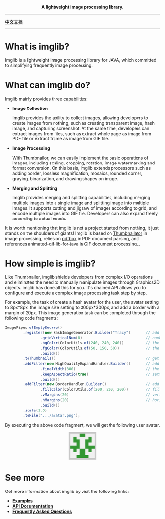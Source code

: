 
<p align="center">
	<strong>A lightweight image processing library.</strong>
</p>

---

[**中文文档**](README-zh.md)

---

# What is imglib?

Imglib is a lightweight image processing library for JAVA, which committed to simplifying frequently image processing.

# What can imglib do?

Imglib mainly provides three capabilities:

* **Image Collection**

  Imglib provides the ability to collect images, allowing developers to create images from nothing, such as creating transparent image, hash image, and capturing screenshot. At the same time, developers can extract images from files, such as extract whole page as image from PDF file or extract frame as image from GIF file.

* **Image Processing**

  With Thumbnailor, we can easily implement the basic operations of images, including scaling, cropping, rotation, image watermarking and format conversion. On this basis, imglib extends processors such as adding border, lossless magnification, mosaics, rounded corner, graying, binarization, and drawing shapes on image.

* **Merging and Splitting**

  Imglib provides merging and splitting capabilities, including merging multiple images into a single image and splitting image into multiple images. It supports cutting and jigsaw of images according to grid, and encode multiple images into GIF file. Developers can also expand freely according to actual needs.

It is worth mentioning that imglib is not a project started from nothing, it just stands on the shoulders of giants! Imglib is based on [Thumbnailator](https://github.com/coobird/thumbnailator) in image processing, relies on [pdfbox](https://github.com/apache/pdfbox) in PDF document parsing, and references [animated-gif-lib-for-java](https://github.com/rtyley/animated-gif-lib-for-java) in GIF document processing...

# How simple is imglib?
Like Thumbnailer, imglib shields developers from complex I/O operations and eliminates the need to manually manipulate images through Graphics2D objects. imglib has done all this for you. It's chained API allows you to configure and execute a complex image processing task step by step.

For example, the task of create a hash avatar for the user, the avatar setting to 8px\*8px, the image size setting to 300px\*300px, and add a border with a margin of 20px. This image generation task can be completed through the following code fragments:
```java
ImagePipes.ofEmptySource()
        .register(new HashImageGenerator.Builder("Tracy")       // add a hash image generator
                .gridVerticalNum(8)                             // number of lattice in horizontal direction
                .bgColor(ColorUtils.of(240, 240, 240))          // the background color of hash image
                .fgColor(ColorUtils.of(50, 150, 50))            // the foreground color of hash image
                .build())   
        .toThumbnails()                                         // get object of Thumbnails
        .addFilter(new HighQualityExpandHandler.Builder()       // add a filter of lossless expansion handler
                .finalWidth(300)                                // the final width after expanded
                .keepAspectRatio(true)                          // setting of keep the aspect ratio
                .build())   
        .addFilter(new BorderHandler.Builder()                  // add a filter of border handler
                .fillColor(ColorUtils.of(200, 200, 200))        // fill color of the border
                .vMargins(20)                                   // vertical margin
                .hMargins(20)                                   // horizontal margin
                .build())
        .scale(1.0)
        .toFile(".../avatar.png");
```

By executing the above code fragment, we will get the following user avatar.

<div align="center">
   <img src="docs/res/avatar.png" width="18%"/>
</div>

# See more
Get more information about imglib by visit the following links:

+ [**Examples**](/docs/Examples.md)
+ [**API Documentation**](/docs/APIs.md)
+ [**Frequently Asked Questions**](/docs/FAQ.md)
